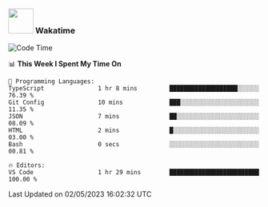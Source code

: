 ### <img src="https://media.giphy.com/media/VgCDAzcKvsR6OM0uWg/giphy.gif" width="50"> Wakatime

  <!--START_SECTION:waka-->
![Code Time](http://img.shields.io/badge/Code%20Time-1%2C384%20hrs%2031%20mins-blue)

📊 **This Week I Spent My Time On** 

```text
💬 Programming Languages: 
TypeScript               1 hr 8 mins         ███████████████████░░░░░░   76.39 % 
Git Config               10 mins             ███░░░░░░░░░░░░░░░░░░░░░░   11.35 % 
JSON                     7 mins              ██░░░░░░░░░░░░░░░░░░░░░░░   08.09 % 
HTML                     2 mins              █░░░░░░░░░░░░░░░░░░░░░░░░   03.00 % 
Bash                     0 secs              ░░░░░░░░░░░░░░░░░░░░░░░░░   00.81 % 

🔥 Editors: 
VS Code                  1 hr 29 mins        █████████████████████████   100.00 % 
```


 Last Updated on 02/05/2023 16:02:32 UTC
<!--END_SECTION:waka-->
